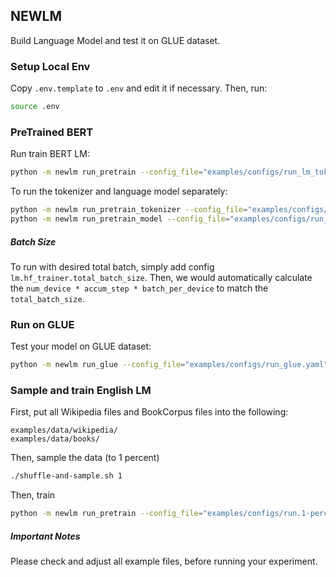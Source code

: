## NEWLM

Build Language Model and test it on GLUE dataset.

### Setup Local Env

Copy `.env.template` to `.env` and edit it if necessary. Then, run:

```bash
source .env
```

### PreTrained BERT

Run train BERT LM:

```bash
python -m newlm run_pretrain --config_file="examples/configs/run_lm_tokenizer.yaml"
```

To run the tokenizer and language model separately:

```bash
python -m newlm run_pretrain_tokenizer --config_file="examples/configs/run_tokenizer.yaml"
python -m newlm run_pretrain_model --config_file="examples/configs/run_lm.yaml"
```

##### Batch Size

To run with desired total batch, simply add config `lm.hf_trainer.total_batch_size`.
Then, we would automatically calculate the `num_device * accum_step * batch_per_device` to match the `total_batch_size`.

### Run on GLUE

Test your model on GLUE dataset:

```bash
python -m newlm run_glue --config_file="examples/configs/run_glue.yaml"
```

### Sample and train English LM

First, put all Wikipedia files and BookCorpus files into the following:

```
examples/data/wikipedia/
examples/data/books/
```

Then, sample the data (to 1 percent)

```bash
./shuffle-and-sample.sh 1
```

Then, train

```bash
python -m newlm run_pretrain --config_file="examples/configs/run.1-percent.yaml"
```

##### Important Notes

Please check and adjust all example files, before running your experiment.
